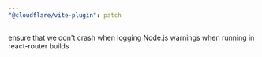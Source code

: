```yaml
---
"@cloudflare/vite-plugin": patch
---
```


ensure that we don't crash when logging Node.js warnings when running in react-router builds
